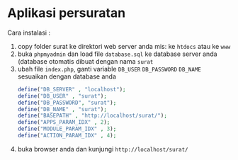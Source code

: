 # Aplikasi persuratan

Cara instalasi :

1. copy folder surat ke direktori web server anda mis: ke `htdocs` atau ke `www`
2. buka `phpmyadmin` dan load file `database.sql` ke database server anda (database otomatis dibuat dengan nama `surat`
3. ubah file `index.php`, ganti variable `DB_USER` `DB_PASSWORD` `DB_NAME` sesuaikan dengan database anda
	```php
	define("DB_SERVER" , "localhost");
	define("DB_USER" , "surat");
	define("DB_PASSWORD", "surat");
	define("DB_NAME" , "surat");
	define("BASEPATH" , "http://localhost/surat/");
	define("APPS_PARAM_IDX" , 2);
	define("MODULE_PARAM_IDX" , 3);
	define("ACTION_PARAM_IDX" , 4);
	```
4. buka browser anda dan kunjungi `http://localhost/surat/`